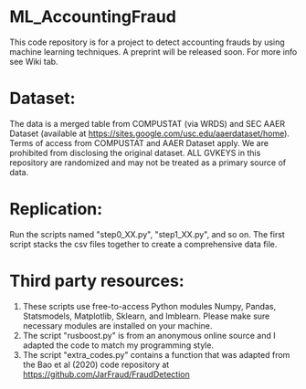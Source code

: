 # ML_AccountingFraud

This code repository is for a project to detect accounting frauds by using machine learning techniques. A preprint will be released soon. For more info see Wiki tab. 


# Dataset:

The data is a merged table from COMPUSTAT (via WRDS) and SEC AAER Dataset (available at https://sites.google.com/usc.edu/aaerdataset/home). Terms of access from COMPUSTAT and AAER Dataset apply. We are prohibited from disclosing the original dataset. ALL GVKEYS in this repository are randomized and may not be treated as a primary source of data.

# Replication:

Run the scripts named "step0_XX.py", "step1_XX.py", and so on. The first script stacks the csv files together to create a comprehensive data file. 

# Third party resources:
1) These scripts use free-to-access Python modules Numpy, Pandas, Statsmodels, Matplotlib, Sklearn, and Imblearn. Please make sure necessary modules are installed on your machine. 
2) The script "rusboost.py" is from an anonymous online source and I adapted the code to match my programming style.
3) The script "extra_codes.py" contains a function that was adapted from the Bao et al (2020) code repository at https://github.com/JarFraud/FraudDetection
